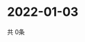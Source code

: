 # 2022-01-03
  共 0条

  <!-- BEGIN -->
  <!-- 最后更新时间Mon Jan 03 2022 12:08:12 GMT+0000 (Coordinated Universal Time) -->
  
  <!-- END -->
  
  
